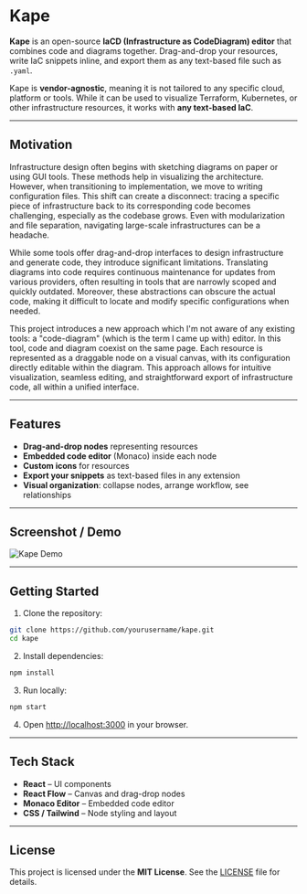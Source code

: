 # Kape

**Kape** is an open-source **IaCD (Infrastructure as CodeDiagram) editor** that combines code and diagrams together.
Drag-and-drop your resources, write IaC snippets inline, and export them as any text-based file such as `.yaml`. 

Kape is **vendor-agnostic**, meaning it is not tailored to any specific cloud, platform or tools. While it can be used to visualize Terraform, Kubernetes, or other infrastructure resources, it works with **any text-based IaC**.

---

## Motivation

Infrastructure design often begins with sketching diagrams on paper or using GUI tools. These methods help in visualizing the architecture. However, when transitioning to implementation, we move to writing configuration files. This shift can create a disconnect: tracing a specific piece of infrastructure back to its corresponding code becomes challenging, especially as the codebase grows. Even with modularization and file separation, navigating large-scale infrastructures can be a headache.

While some tools offer drag-and-drop interfaces to design infrastructure and generate code, they introduce significant limitations. Translating diagrams into code requires continuous maintenance for updates from various providers, often resulting in tools that are narrowly scoped and quickly outdated. Moreover, these abstractions can obscure the actual code, making it difficult to locate and modify specific configurations when needed.

This project introduces a new approach which I'm not aware of any existing tools: a "code-diagram" (which is the term I came up with) editor. In this tool, code and diagram coexist on the same page. Each resource is represented as a draggable node on a visual canvas, with its configuration directly editable within the diagram. This approach allows for intuitive visualization, seamless editing, and straightforward export of infrastructure code, all within a unified interface.

---
## Features

* **Drag-and-drop nodes** representing resources
* **Embedded code editor** (Monaco) inside each node
* **Custom icons** for resources
* **Export your snippets** as text-based files in any extension
* **Visual organization**: collapse nodes, arrange workflow, see relationships

---

## Screenshot / Demo

![Kape Demo]()

---

## Getting Started

1. Clone the repository:

```bash
git clone https://github.com/yourusername/kape.git
cd kape
```

2. Install dependencies:

```bash
npm install
```

3. Run locally:

```bash
npm start
```

4. Open [http://localhost:3000](http://localhost:3000) in your browser.

---

## Tech Stack

* **React** – UI components
* **React Flow** – Canvas and drag-drop nodes
* **Monaco Editor** – Embedded code editor
* **CSS / Tailwind** – Node styling and layout

---

## License

This project is licensed under the **MIT License**.
See the [LICENSE](LICENSE) file for details.

